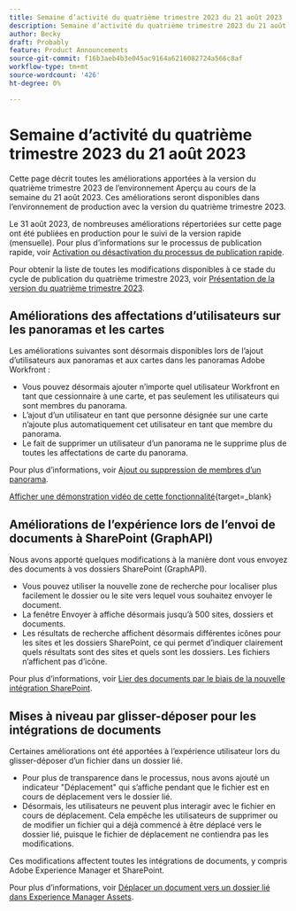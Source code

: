 ```yaml
---
title: Semaine d’activité du quatrième trimestre 2023 du 21 août 2023
description: Semaine d’activité du quatrième trimestre 2023 du 21 août 2023
author: Becky
draft: Probably
feature: Product Announcements
source-git-commit: f16b3aeb4b3e045ac9164a6216082724a566c8af
workflow-type: tm+mt
source-wordcount: '426'
ht-degree: 0%

---
```


# Semaine d’activité du quatrième trimestre 2023 du 21 août 2023

Cette page décrit toutes les améliorations apportées à la version du quatrième trimestre 2023 de l’environnement Aperçu au cours de la semaine du 21 août 2023. Ces améliorations seront disponibles dans l’environnement de production avec la version du quatrième trimestre 2023.

Le 31 août 2023, de nombreuses améliorations répertoriées sur cette page ont été publiées en production pour le suivi de la version rapide (mensuelle). Pour plus d’informations sur le processus de publication rapide, voir [Activation ou désactivation du processus de publication rapide](/help/quicksilver/administration-and-setup/set-up-workfront/configure-system-defaults/enable-fast-release-process.md).

Pour obtenir la liste de toutes les modifications disponibles à ce stade du cycle de publication du quatrième trimestre 2023, voir [Présentation de la version du quatrième trimestre 2023](/help/quicksilver/product-announcements/product-releases/23-q4-release-activity/23-q4-release-overview.md).

## Améliorations des affectations d’utilisateurs sur les panoramas et les cartes

Les améliorations suivantes sont désormais disponibles lors de l’ajout d’utilisateurs aux panoramas et aux cartes dans les panoramas Adobe Workfront :

* Vous pouvez désormais ajouter n’importe quel utilisateur Workfront en tant que cessionnaire à une carte, et pas seulement les utilisateurs qui sont membres du panorama.
* L’ajout d’un utilisateur en tant que personne désignée sur une carte n’ajoute plus automatiquement cet utilisateur en tant que membre du panorama.
* Le fait de supprimer un utilisateur d’un panorama ne le supprime plus de toutes les affectations de carte du panorama.

Pour plus d’informations, voir [Ajout ou suppression de membres d’un panorama](/help/quicksilver/agile/get-started-with-boards/add-members-to-board.md).

[Afficher une démonstration vidéo de cette fonctionnalité](https://video.tv.adobe.com/v/3423222/){target=_blank}

## Améliorations de l’expérience lors de l’envoi de documents à SharePoint (GraphAPI)

Nous avons apporté quelques modifications à la manière dont vous envoyez des documents à vos dossiers SharePoint (GraphAPI).

* Vous pouvez utiliser la nouvelle zone de recherche pour localiser plus facilement le dossier ou le site vers lequel vous souhaitez envoyer le document.
* La fenêtre Envoyer à affiche désormais jusqu’à 500 sites, dossiers et documents.
* Les résultats de recherche affichent désormais différentes icônes pour les sites et les dossiers SharePoint, ce qui permet d’indiquer clairement quels résultats sont des sites et quels sont les dossiers. Les fichiers n’affichent pas d’icône.

Pour plus d’informations, voir [Lier des documents par le biais de la nouvelle intégration SharePoint](/help/quicksilver/administration-and-setup/configure-integrations/configure-sharepoint-integration.md#link-documents-through-the-new-sharepoint-integration).

## Mises à niveau par glisser-déposer pour les intégrations de documents

Certaines améliorations ont été apportées à l’expérience utilisateur lors du glisser-déposer d’un fichier dans un dossier lié.

* Pour plus de transparence dans le processus, nous avons ajouté un indicateur &quot;Déplacement&quot; qui s’affiche pendant que le fichier est en cours de déplacement vers le dossier lié.
* Désormais, les utilisateurs ne peuvent plus interagir avec le fichier en cours de déplacement. Cela empêche les utilisateurs de supprimer ou de modifier un fichier qui a déjà commencé à être déplacé vers le dossier lié, puisque le fichier de déplacement ne contiendra pas les modifications.

Ces modifications affectent toutes les intégrations de documents, y compris Adobe Experience Manager et SharePoint.

Pour plus d’informations, voir [Déplacer un document vers un dossier lié dans Experience Manager Assets](/help/quicksilver/documents/adobe-workfront-for-experience-manager-assets-essentials/send-to-aem.md#move-a-document-to-a-linked-folder-in-experience-manager-assets).




